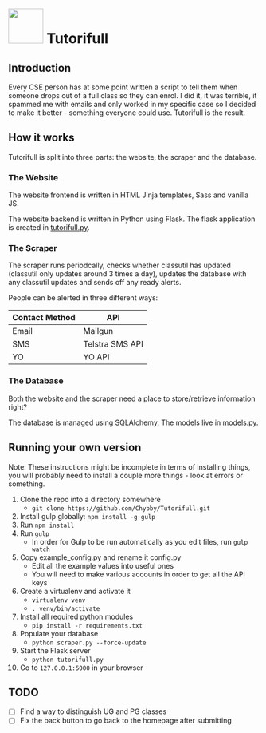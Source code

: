 # <img src="https://chybby.com/static/images/tutorifull_icon.svg" width="70" height="70"> Tutorifull

## Introduction

Every CSE person has at some point written a script to tell them when someone drops out of a full class so they can enrol. I did it, it was terrible, it spammed me with emails and only worked in my specific case so I decided to make it better - something everyone could use. Tutorifull is the result.

## How it works

Tutorifull is split into three parts: the website, the scraper and the database.

### The Website

The website frontend is written in HTML Jinja templates, Sass and vanilla JS.

The website backend is written in Python using Flask. The flask application is created in [tutorifull.py](https://github.com/Chybby/Tutorifull/blob/master/tutorifull.py).

### The Scraper

The scraper runs periodcally, checks whether classutil has updated (classutil only updates around 3 times a day), updates the database with any classutil updates and sends off any ready alerts.

People can be alerted in three different ways:

| Contact Method | API             |
| -------------  | --------------- |
| Email          | Mailgun         |
| SMS            | Telstra SMS API |
| YO             | YO API          |

### The Database

Both the website and the scraper need a place to store/retrieve information right?

The database is managed using SQLAlchemy. The models live in [models.py](https://github.com/Chybby/Tutorifull/blob/master/models.py).

## Running your own version

Note: These instructions might be incomplete in terms of installing things, you will probably need to install a couple more things - look at errors or something.

 1. Clone the repo into a directory somewhere
    - `git clone https://github.com/Chybby/Tutorifull.git`
 2. Install gulp globally: `npm install -g gulp`
 3. Run `npm install`
 4. Run `gulp`
    - In order for Gulp to be run automatically as you edit files, run `gulp watch`
 5. Copy example_config.py and rename it config.py
    - Edit all the example values into useful ones
    - You will need to make various accounts in order to get all the API keys
 6. Create a virtualenv and activate it
    - `virtualenv venv`
    - `. venv/bin/activate`
 7. Install all required python modules
    - `pip install -r requirements.txt`
 8. Populate your database
    - `python scraper.py --force-update`
 9. Start the Flask server
    - `python tutorifull.py`
 10. Go to `127.0.0.1:5000` in your browser


## TODO

 - [ ] Find a way to distinguish UG and PG classes
 - [ ] Fix the back button to go back to the homepage after submitting
